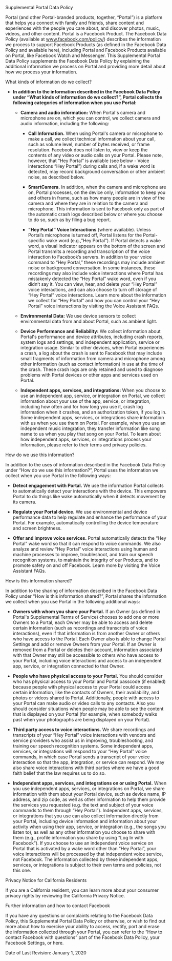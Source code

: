 Supplemental Portal Data Policy

Portal (and other Portal-branded products, together, “Portal”) is a platform that helps you connect with family and friends, share content and experiences with the people you care about, and discover photos, music, videos, and other content. Portal is a Facebook Product. The Facebook Data Policy (available at www.facebook.com/policy/) describes the information we process to support Facebook Products (as defined in the Facebook Data Policy and available here), including Portal and Facebook Products available on Portal, like Facebook Watch and Messenger. This Supplemental Portal Data Policy supplements the Facebook Data Policy by explaining the additional information we process on Portal and providing more detail about how we process your information.

What kinds of information do we collect?

*   **In addition to the information described in the Facebook Data Policy under “What kinds of information do we collect?”, Portal collects the following categories of information when you use Portal:**
    
    *   **Camera and audio information:** When Portal's camera and microphone are on, which you can control, we collect camera and audio information, including the following:
        
        *   **Call Information.** When using Portal's camera or microphone to make a call, we collect technical information about your call, such as volume level, number of bytes received, or frame resolution. Facebook does not listen to, view or keep the contents of any video or audio calls on your Portal. Please note, however, that “Hey Portal” is available (see below - Voice interactions “Hey Portal”) during calls and, if a wake word is detected, may record background conversation or other ambient noise, as described below.
            
        *   **SmartCamera.** In addition, when the camera and microphone are on, Portal processes, on the device only, information to keep you and others in frame, such as how many people are in view of the camera and where they are in relation to the camera and microphone. This information is sent to Facebook only as part of the automatic crash logs described below or where you choose to do so, such as by filing a bug report.
            
        *   **"Hey Portal” Voice Interactions** (where available). Unless Portal’s microphone is turned off, Portal listens for the Portal-specific wake word (e.g.,”Hey Portal”). If Portal detects a wake word, a visual indicator appears on the bottom of the screen and Portal transmits a recording and transcription of the voice interaction to Facebook’s servers. In addition to your voice command to “Hey Portal,” these recordings may include ambient noise or background conversation. In some instances, these recordings may also include voice interactions where Portal has mistakenly detected the “Hey Portal” wake word, even if you didn’t say it. You can view, hear, and delete your “Hey Portal” voice interactions, and can also choose to turn off storage of “Hey Portal” voice interactions. Learn more about the information we collect for “Hey Portal” and how you can control your “Hey Portal” voice interactions by visiting the Voice Assistant FAQs.
            
    *   **Environmental Data:** We use device sensors to collect environmental data from and about Portal, such as ambient light.
        
    *   **Device Performance and Reliability:** We collect information about Portal's performance and device attributes, including crash reports, system logs and settings, and independent application, service or integration usage. Similar to other devices, when Portal experiences a crash, a log about the crash is sent to Facebook that may include small fragments of information from camera and microphone among other information (such as contact information) in use at the time of the crash. These crash logs are only retained and used to diagnose problems with Portal devices or other apps and services used on Portal.
        
    *   **Independent apps, services, and integrations:** When you choose to use an independent app, service, or integration on Portal, we collect information about your use of the app, service, or integration, including how often and for how long you use it, crash log information when it crashes, and an authorization token, if you log in. Some independent apps, services, or integrations share information with us when you use them on Portal. For example, when you use an independent music integration, they transfer information like song name to us when you play that song on your Portal. To learn about how independent apps, services, or integrations process your information, please refer to their terms and privacy policies.
        

How do we use this information?

In addition to the uses of information described in the Facebook Data Policy under “How do we use this information?”, Portal uses the information we collect when you use Portal in the following ways:

*   **Detect engagement with Portal.** We use the information Portal collects to automatically detect your interactions with the device. This empowers Portal to do things like wake automatically when it detects movement by its camera.
    
*   **Regulate your Portal device.** We use environmental and device performance data to help regulate and enhance the performance of your Portal. For example, automatically controlling the device temperature and screen brightness.
    
*   **Offer and improve voice services.** Portal automatically detects the “Hey Portal” wake word so that it can respond to voice commands. We also analyze and review “Hey Portal” voice interactions using human and machine processes to improve, troubleshoot, and train our speech recognition systems, to maintain the integrity of our Products, and to promote safety on and off Facebook. Learn more by visiting the Voice Assistant FAQs.
    

How is this information shared?

In addition to the sharing of information described in the Facebook Data Policy under “How is this information shared?”, Portal shares the information we collect when you use Portal in the following additional ways:

*   **Owners with whom you share your Portal.** If an Owner (as defined in Portal's Supplemental Terms of Service) chooses to add one or more Owners to a Portal, each Owner may be able to access and delete certain information (such as recordings and transcripts of voice interactions), even if that information is from another Owner or others who have access to the Portal. Each Owner also is able to change Portal Settings and add or remove Owners from your Portal. If an Owner is removed from a Portal or deletes their account, information associated with that Owner may still be accessible to others who have access to your Portal, including voice interactions and access to an independent app, service, or integration connected to that Owner.
    
*   **People who have physical access to your Portal.** You should consider who has physical access to your Portal and Portal passcode (if enabled) because people with physical access to your Portal could access certain information, like the contacts of Owners, their availability, and photos or videos shared to Portal. Additionally, people with access to your Portal can make audio or video calls to any contacts. Also you should consider situations when people may be able to see the content that is displayed on your Portal (for example, when somebody walks past when your photographs are being displayed on your Portal).
    
*   **Third party access to voice interactions.** We share recordings and transcripts of your “Hey Portal” voice interactions with vendors and service providers who assist us in improving, troubleshooting, and training our speech recognition systems. Some independent apps, services, or integrations will respond to your “Hey Portal” voice commands, in which case Portal sends a transcript of your voice interaction so that the app, integration, or service can respond. We may also share voice interactions with third parties where we have a good faith belief that the law requires us to do so.
    
*   **Independent apps, services, and integrations on or using Portal.** When you use independent apps, services, or integrations on Portal, we share information with them about your Portal device, such as device name, IP address, and zip code, as well as other information to help them provide the services you requested (e.g. the text and subject of your voice commands to them through “Hey Portal”). Independent apps, services, or integrations that you use can also collect information directly from your Portal, including device information and information about your activity when using their app, service, or integration (e.g., the songs you listen to), as well as any other information you choose to share with them (e.g., profile information you share by using “Log In with Facebook”). If you choose to use an independent voice service on Portal that is activated by a wake word other than “Hey Portal”, your voice interactions will be processed by that independent voice service, not Facebook. The information collected by these independent apps, services, or integrations is subject to their own terms and policies, not this one.
    

Privacy Notice for California Residents

If you are a California resident, you can learn more about your consumer privacy rights by reviewing the California Privacy Notice.

Further information and how to contact Facebook

If you have any questions or complaints relating to the Facebook Data Policy, this Supplemental Portal Data Policy or otherwise, or wish to find out more about how to exercise your ability to access, rectify, port and erase the information collected through your Portal, you can refer to the “How to contact Facebook with questions” part of the Facebook Data Policy, your Facebook Settings, or here.

Date of Last Revision: January 1, 2020
